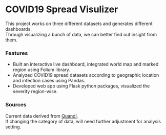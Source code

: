 # COVID19 Spread Visulizer

This project works on three different datasets and generates different dashboards.<br/>
Through visualizing a bunch of data, we can better find out insight from them.

### Features

* Built an interactive live dashboard, integrated world map and marked region using Folium library.
* Analyzed COVID19 spread datasets according to geographic location and infection cases using Pandas. 
* Developed web app using Flask python packages, visualized the severity region-wise.

### Sources

Current data derived from [Quandl](https://www.quandl.com/),<br/>
If changing the category of data, will need further adjustment for analysis setting.